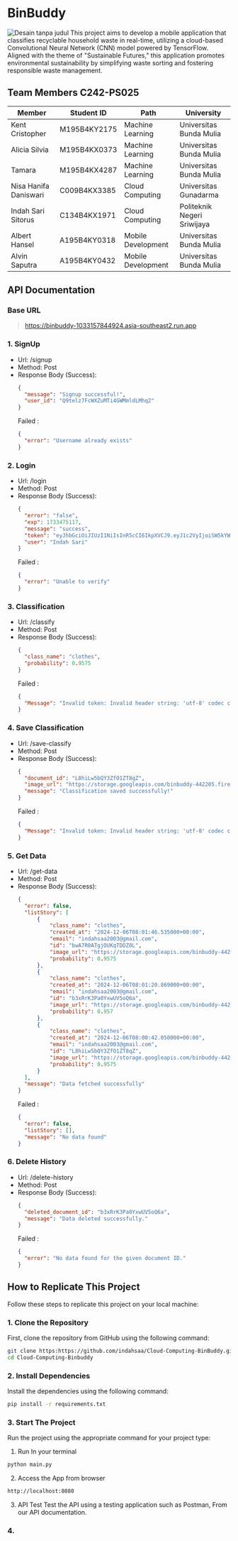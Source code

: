 # BinBuddy
![Desain tanpa judul](https://github.com/user-attachments/assets/5951d93b-8e03-4bdc-ace0-729f2373d234)
This project aims to develop a mobile application that classifies recyclable household waste in real-time, utilizing a cloud-based Convolutional Neural Network (CNN) model powered by TensorFlow. Aligned with the theme of "Sustainable Futures," this application promotes environmental sustainability by simplifying waste sorting and fostering responsible waste management.

## Team Members C242-PS025

| Member                | Student ID   | Path               | University     |
|----------------       |------------  |---------------     |----------------|
| Kent Cristopher       | M195B4KY2175 | Machine Learning   | Universitas Bunda Mulia |
| Alicia Silvia         | M195B4KX0373 | Machine Learning   | Universitas Bunda Mulia |
| Tamara                | M195B4KX4287 | Machine Learning   | Universitas Bunda Mulia |
| Nisa Hanifa Daniswari | C009B4KX3385 | Cloud Computing    | Universitas Gunadarma |
| Indah Sari Sitorus    | C134B4KX1971 | Cloud Computing    | Politeknik Negeri Sriwijaya |
| Albert Hansel         | A195B4KY0318 | Mobile Development | Universitas Bunda Mulia |
| Alvin Saputra         | A195B4KY0432 | Mobile Development | Universitas Bunda Mulia |

## API Documentation
### **Base URL**
> https://binbuddy-1033157844924.asia-southeast2.run.app

### 1. SignUp
* Url: /signup
* Method: Post
* Response Body (Success):
  ```json
  {
    "message": "Signup successful!",
    "user_id": "Q9telz7FcWXZuMTi4GWMmldLMhq2"
  }
  ```
  Failed :
  ```json
  {
    "error": "Username already exists"
  }
  ```
### 2. Login
* Url: /login
* Method: Post
* Response Body (Success):
  ```json
  {
    "error": "false",
    "exp": 1733475117,
    "message": "success",
    "token": "eyJhbGciOiJIUzI1NiIsInR5cCI6IkpXVCJ9.eyJ1c2VyIjoiSW5kYWggU2FyaSIsImV4cCI6MTczMzQ3NTExN30.i4aGPNGacTwGL9X0owLxdqt-mfGApxcTtSkF1pAAX3I",
    "user": "Indah Sari"
  }
  ```
  Failed :
  ```json
  {
    "error": "Unable to verify"
  }
  ```
### 3. Classification
* Url: /classify
* Method: Post
* Response Body (Success):
  ```json
  {
    "class_name": "clothes",
    "probability": 0.9575
  }
  ```
  Failed :
  ```json
  {
    "Message": "Invalid token: Invalid header string: 'utf-8' codec can't decode byte 0x88 in position 6: invalid start byte"
  }
  ```
### 4. Save Classification
* Url: /save-classify
* Method: Post
* Response Body (Success):
  ```json
  {
    "document_id": "L8hiLw5bQY3ZfO1ZT8qZ",
    "image_url": "https://storage.googleapis.com/binbuddy-442205.firebasestorage.app/d93541ee-d983-432d-833a-eec1cb08deed__96913416_clothes1.jpg.webp",
    "message": "Classification saved successfully!"
  }
  ```
  Failed :
  ```json
  {
    "Message": "Invalid token: Invalid header string: 'utf-8' codec can't decode byte 0x88 in position 6: invalid start byte"
  }
  ```
### 5. Get Data
* Url: /get-data
* Method: Post
* Response Body (Success):
  ```json
  {
    "error": false,
    "listStory": [
        {
            "class_name": "clothes",
            "created_at": "2024-12-06T08:01:46.535000+00:00",
            "email": "indahsaa2003@gmail.com",
            "id": "bwA7R0ATgjOUKqTDDZ0L",
            "image_url": "https://storage.googleapis.com/binbuddy-442205.firebasestorage.app/2a881398-01e5-4762-a3c2-8b6d74854db7__96913416_clothes1.jpg.webp",
            "probability": 0.9575
        },
        {
            "class_name": "clothes",
            "created_at": "2024-12-06T08:01:20.869000+00:00",
            "email": "indahsaa2003@gmail.com",
            "id": "b3xRrK3Pa0YxwUV5oQ6a",
            "image_url": "https://storage.googleapis.com/binbuddy-442205.firebasestorage.app/fd3eca64-b8a1-486a-bef4-ffec88c6bb7d__96913416_clothes1.jpg.webp",
            "probability": 0.957
        },
        {
            "class_name": "clothes",
            "created_at": "2024-12-06T08:00:42.050000+00:00",
            "email": "indahsaa2003@gmail.com",
            "id": "L8hiLw5bQY3ZfO1ZT8qZ",
            "image_url": "https://storage.googleapis.com/binbuddy-442205.firebasestorage.app/d93541ee-d983-432d-833a-eec1cb08deed__96913416_clothes1.jpg.webp",
            "probability": 0.9575
        }
    ],
    "message": "Data fetched successfully"
  }
  ```
  Failed :
  ```json
  {
    "error": false,
    "listStory": [],
    "message": "No data found"
  }
  ```
### 6. Delete History
* Url: /delete-history
* Method: Post
* Response Body (Success):
  ```json
  {
    "deleted_document_id": "b3xRrK3Pa0YxwUV5oQ6a",
    "message": "Data deleted successfully."
  }
  ```
  Failed :
  ```json
  {
    "error": "No data found for the given document ID."
  }
  ```
## How to Replicate This Project
Follow these steps to replicate this project on your local machine:
### 1. Clone the Repository
First, clone the repository from GitHub using the following command:
```bash
git clone https:https://github.com/indahsaa/Cloud-Computing-BinBuddy.git
cd Cloud-Computing-Binbuddy
```
### 2. Install Dependencies
Install the dependencies using the following command:
```bash
pip install -r requirements.txt
```
### 3. Start The Project
Run the project using the appropriate command for your project type:
1. Run In your terminal 
```bash
python main.py
```
2. Access the App from browser
```bash
http://localhost:8080
```
3.  API Test
   Test the API using a testing application such as Postman, From our API documentation.

### 4. 



